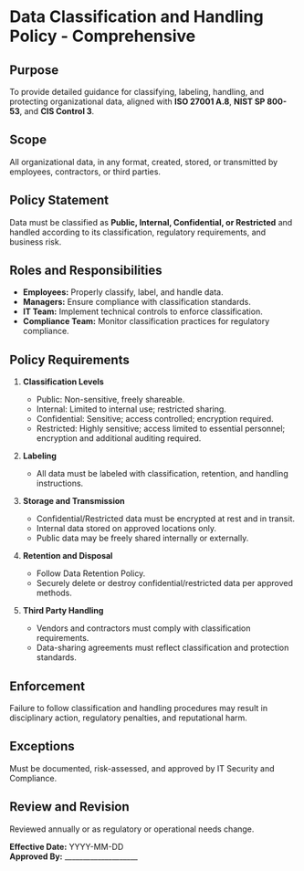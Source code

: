 # Data Classification and Handling Policy - Comprehensive

## Purpose
To provide detailed guidance for classifying, labeling, handling, and protecting organizational data, aligned with **ISO 27001 A.8**, **NIST SP 800-53**, and **CIS Control 3**.

## Scope
All organizational data, in any format, created, stored, or transmitted by employees, contractors, or third parties.

## Policy Statement
Data must be classified as **Public, Internal, Confidential, or Restricted** and handled according to its classification, regulatory requirements, and business risk.

## Roles and Responsibilities
- **Employees:** Properly classify, label, and handle data.  
- **Managers:** Ensure compliance with classification standards.  
- **IT Team:** Implement technical controls to enforce classification.  
- **Compliance Team:** Monitor classification practices for regulatory compliance.

## Policy Requirements
1. **Classification Levels**  
   - Public: Non-sensitive, freely shareable.  
   - Internal: Limited to internal use; restricted sharing.  
   - Confidential: Sensitive; access controlled; encryption required.  
   - Restricted: Highly sensitive; access limited to essential personnel; encryption and additional auditing required.

2. **Labeling**  
   - All data must be labeled with classification, retention, and handling instructions.  

3. **Storage and Transmission**  
   - Confidential/Restricted data must be encrypted at rest and in transit.  
   - Internal data stored on approved locations only.  
   - Public data may be freely shared internally or externally.

4. **Retention and Disposal**  
   - Follow Data Retention Policy.  
   - Securely delete or destroy confidential/restricted data per approved methods.  

5. **Third Party Handling**  
   - Vendors and contractors must comply with classification requirements.  
   - Data-sharing agreements must reflect classification and protection standards.

## Enforcement
Failure to follow classification and handling procedures may result in disciplinary action, regulatory penalties, and reputational harm.

## Exceptions
Must be documented, risk-assessed, and approved by IT Security and Compliance.

## Review and Revision
Reviewed annually or as regulatory or operational needs change.

**Effective Date:** YYYY-MM-DD  
**Approved By:** ____________________
